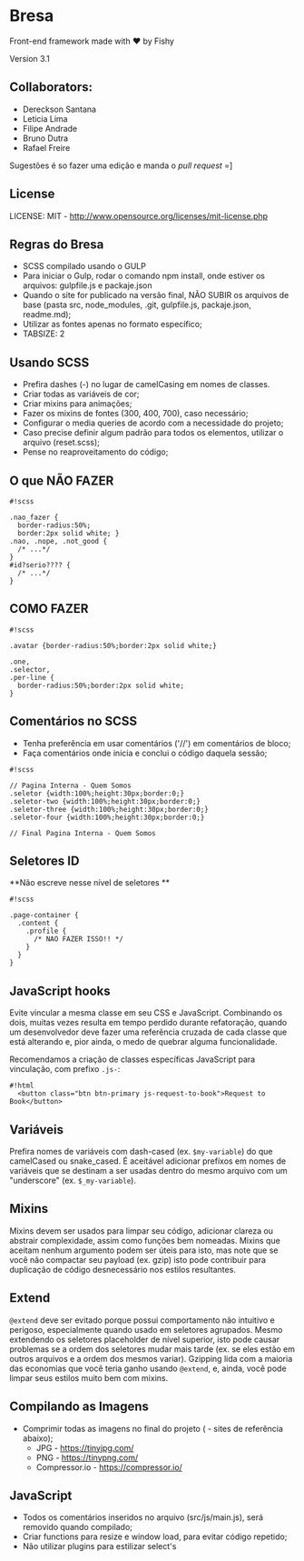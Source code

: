 # Bresa

Front-end framework made with ♥ by Fishy

Version 3.1

## Collaborators: ##
* Dereckson Santana
* Leticia Lima
* Filipe Andrade
* Bruno Dutra
* Rafael Freire


Sugestões é so fazer uma edição e manda o *pull request* =]

## License ##
LICENSE:
  MIT - http://www.opensource.org/licenses/mit-license.php


## Regras do Bresa ##
* SCSS compilado usando o GULP 
* Para iniciar o Gulp, rodar o comando npm install, onde estiver os arquivos: gulpfile.js e packaje.json
* Quando o site for publicado na versão final, NÃO SUBIR os arquivos de base (pasta src, node_modules, .git, gulpfile.js, packaje.json, readme.md);
* Utilizar as fontes apenas no formato específico;
* TABSIZE: 2 

## Usando SCSS ##
* Prefira dashes (-) no lugar de camelCasing em nomes de classes.
* Criar todas as variáveis de cor;
* Criar mixins para animações;
* Fazer os mixins de fontes (300, 400, 700), caso necessário;
* Configurar o media queries de acordo com a necessidade do projeto;
* Caso precise definir algum padrão para todos os elementos, utilizar o arquivo (reset.scss);
* Pense no reaproveitamento do código;

## O que NÃO FAZER ##
```
#!scss

.nao_fazer {
  border-radius:50%;
  border:2px solid white; }
.nao, .nope, .not_good {
  /* ...*/
}
#id?serio???? {
  /* ...*/
}
```
## COMO FAZER ##
```
#!scss

.avatar {border-radius:50%;border:2px solid white;}

.one,
.selector,
.per-line {
  border-radius:50%;border:2px solid white;
}
```

## Comentários no SCSS  ##
  * Tenha preferência em usar comentários ('//') em comentários de bloco;
  * Faça comentários onde inicia e conclui o código daquela sessão;

```
#!scss

// Pagina Interna - Quem Somos
.seletor {width:100%;height:30px;border:0;}
.seletor-two {width:100%;height:30px;border:0;}
.seletor-three {width:100%;height:30px;border:0;}
.seletor-four {width:100%;height:30px;border:0;}

// Final Pagina Interna - Quem Somos
```



## Seletores ID ##
  **Não escreve nesse nível de seletores **


```
#!scss

.page-container {
  .content {
    .profile {
      /* NAO FAZER ISSO!! */
    }
  }
}
```



  
## JavaScript hooks ##

  Evite vincular a mesma classe em seu CSS e JavaScript. Combinando os dois, muitas vezes resulta em tempo perdido durante refatoração, quando um desenvolvedor deve fazer uma referência cruzada de cada classe que está alterando e, pior ainda, o medo de quebrar alguma funcionalidade.

  Recomendamos a criação de classes específicas JavaScript para vinculação, com prefixo `.js-`:


```
#!html
  <button class="btn btn-primary js-request-to-book">Request to Book</button>

```

## Variáveis ##
  Prefira nomes de variáveis com dash-cased (ex. `$my-variable`) do que camelCased ou snake_cased. É aceitável adicionar prefíxos em nomes de variáveis que se destinam a ser usadas dentro do mesmo arquivo com um "underscore" (ex. `$_my-variable`).

## Mixins ##
  Mixins devem ser usados para limpar seu código, adicionar clareza ou abstrair complexidade, assim como funções bem nomeadas. Mixins que aceitam nenhum argumento podem ser úteis para isto, mas note que se você não compactar seu payload (ex. gzip) isto pode contribuir para duplicação de código desnecessário nos estilos resultantes.

## Extend ##
  `@extend` deve ser evitado porque possui comportamento não intuitivo e perigoso, especialmente quando usado em seletores agrupados. Mesmo extendendo os seletores placeholder de nível superior, isto pode causar problemas se a ordem dos seletores mudar mais tarde (ex. se eles estão em outros arquivos e a ordem dos mesmos variar). Gzipping lida com a maioria das economias que você teria ganho usando `@extend`, e, ainda, você pode limpar seus estilos muito bem com mixins.



## Compilando as Imagens ##
* Comprimir todas as imagens no final do projeto ( - sites de referência abaixo);
  * JPG - https://tinyjpg.com/
  * PNG - https://tinypng.com/
  * Compressor.io - https://compressor.io/


## JavaScript ##
 * Todos os comentários inseridos no arquivo (src/js/main.js), será removido quando compilado;
 * Criar functions para resize e window load, para evitar código repetido;
 * Não utilizar plugins para estilizar select's